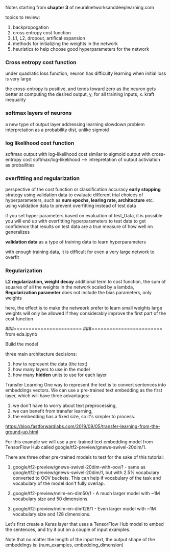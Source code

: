 Notes starting from **chapter 3** of neuralnetworksanddeeplearning.com

topics to review:
1) backpropogation
2) cross entropy cost function
3) L1, L2, dropout, artifical expansion
4) methods for initializing the weights in the network
5) heuristics to help choose good hyperparameters for the network


### Cross entropy cost function
under quadratic loss function, neuron has difficulty learning when initial loss is very large

the cross-entropy is positive, and tends toward zero as the neuron gets better at computing the desired output, y, for all training inputs, x.
kraft inequality 


### softmax layers of neurons
a new type of output layer
addressing learning slowdown problem
interpretation as a probability dist, unlike sigmoid

### log likelihood cost function
softmax output with log-likelihood cost similar to sigmoid output with cross-entropy cost
softmax/log-likelihood --> intrepretation of output activiation as probailities 

### overfitting and regularization
perspective of the cost function or classification accuracy
**early stopping** strategy
using validation data to evaluate different trial choices of hyperparameters, such as **num epochs, learing rate, architecture** etc. 
using validation data to prevent overfitting instead of test data


if you set hyper parameters based on evaluation of test_Data, it is possible you will end up with overfitting hyperparameters to test data
to get confidence that results on test data are a true measure of how well nn generalizes 

**validation data** as a type of training data to learn hyperparameters 

with enough training data, it is difficult for even a very large network to overfit 


### Regularization 
**L2 regularization, weight decay**
additional term to cost function, the sum of squares of all the weights in the network 
scaled by a lambda, **Regularization parameter**
does not include the bias parameters, only weights 

here, the effect is to make the netweork prefer to learn small weights
large weights will only be allowed if they considerably improve the first part of the cost function 





###=======================
###========================
from eda.ipynb

Build the model

three main architecture decisions:
1) how to represent the data (the text)
2) how many layers to use in the model 
3) how many **hidden** units to use for each layer 

Transfer Learning 
One way to represent the text is to convert sentences into embeddings vectors. We can use a pre-trained text embedding as the first layer, which will have three advantages:

1) we don't have to worry about text preprocessing,
2) we can benefit from transfer learning,
3) the embedding has a fixed size, so it's simpler to process.

https://blog.fastforwardlabs.com/2019/09/05/transfer-learning-from-the-ground-up.html


For this example we will use a pre-trained text embedding model from TensorFlow Hub called google/tf2-preview/gnews-swivel-20dim/1.

There are three other pre-trained models to test for the sake of this tutorial:

1) google/tf2-preview/gnews-swivel-20dim-with-oov/1 - same as google/tf2-preview/gnews-swivel-20dim/1, but with 2.5% vocabulary converted to OOV buckets. This can help if vocabulary of the task and vocabulary of the model don't fully overlap.

2) google/tf2-preview/nnlm-en-dim50/1 - A much larger model with ~1M vocabulary size and 50 dimensions.

3) google/tf2-preview/nnlm-en-dim128/1 - Even larger model with ~1M vocabulary size and 128 dimensions.

Let's first create a Keras layer that uses a TensorFlow Hub model to embed the sentences, and try it out on a couple of input examples. 

Note that no matter the length of the input text, the output shape of the embeddings is: (num_examples, embedding_dimension)


